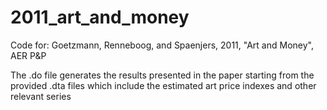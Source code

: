# 2011_art_and_money
Code for: Goetzmann, Renneboog, and Spaenjers, 2011, "Art and Money", AER P&amp;P

The .do file generates the results presented in the paper starting from the provided .dta files which include the estimated art price indexes and other relevant series
